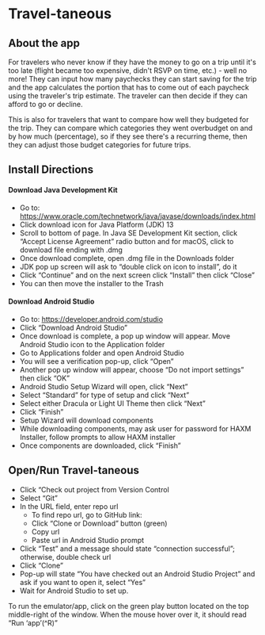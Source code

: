 # Travel-taneous

## About the app
For travelers who never know if they have the money to go on a trip until it's too late (flight became too expensive, didn't RSVP on time, etc.) - well no more! They can input how many paychecks they can start saving for the trip and the app calculates the portion that has to come out of each paycheck using the traveler's trip estimate. The traveler can then decide if they can afford to go or decline.

This is also for travelers that want to compare how well they budgeted for the trip. They can compare which categories they went overbudget on and by how much (percentage), so if they see there's a recurring theme, then they can adjust those budget categories for future trips.


## Install Directions

#### Download Java Development Kit
* Go to: https://www.oracle.com/technetwork/java/javase/downloads/index.html
* Click download icon for Java Platform (JDK) 13
* Scroll to bottom of page. In Java SE Development Kit section, click “Accept License Agreement” radio button and for macOS, click to download file ending with .dmg
* Once download complete, open .dmg file in the Downloads folder
* JDK pop up screen will ask to “double click on icon to install”, do it
* Click “Continue” and on the next screen click “Install” then click “Close”
* You can then move the installer to the Trash

#### Download Android Studio
* Go to: https://developer.android.com/studio
* Click “Download Android Studio”
* Once download is complete, a pop up window will appear. Move Android Studio icon to the Application folder
* Go to Applications folder and open Android Studio
* You will see a verification pop-up, click “Open”
* Another pop up window will appear, choose “Do not import settings” then click “OK”
* Android Studio Setup Wizard will open, click “Next”
* Select “Standard” for type of setup and click “Next”
* Select either Dracula or Light UI Theme then click “Next”
* Click “Finish”
* Setup Wizard will download components
* While downloading components, may ask user for password for HAXM Installer, follow prompts to allow HAXM installer
* Once components are downloaded, click “Finish”

## Open/Run Travel-taneous
* Click “Check out project from Version Control
* Select “Git”
* In the URL field, enter repo url
	* To find repo url, go to GitHub link: <url>
	* Click “Clone or Download” button (green)
	* Copy url
	* Paste url in Android Studio prompt
* Click “Test” and a message should state “connection successful”; otherwise, double check url
* Click “Clone”
* Pop-up will state “You have checked out an Android Studio Project” and ask if you want to open it, select “Yes”
* Wait for Android Studio to set up.

To run the emulator/app, click on the green play button located on the top middle-right of the window. When the mouse hover over it, it should read “Run ‘app’(^R)”
